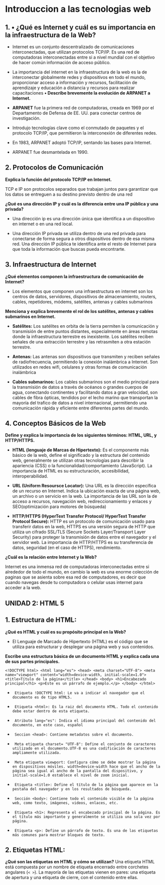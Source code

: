 # Introduccion a las tecnologias web

## 1. •	¿Qué es Internet y cuál es su importancia en la infraestructura de la Web?

- Internet es un conjunto descentralizado de comunicaciones interconectadas, que utilizan protocolos TCP/IP. Es una red de computadoras interconectadas entre si a nivel mundial con el objetivo de hacer común información de acceso público.

- La importancia del internet en la infraestructura de la web es la de interconectar globalmente redes y dispositivos en todo el mundo, proporcionar acceso a información y recursos, facilitación de aprendizaje y educación a distancia y recursos para realizar capacitaciones
**•	Describe brevemente la evolución de ARPANET a Internet.**

- **ARPANET** fue la primera red de computadoras, creada en 1969 por el Departamento de Defensa de EE. UU. para conectar centros de investigación.
- Introdujo tecnologías clave como el conmutado de paquetes y el protocolo TCP/IP, que permitieron la interconexión de diferentes redes.
- En 1983, ARPANET adoptó TCP/IP, sentando las bases para Internet.
- ARPANET fue desmantelada en 1990.

## 2. Protocolos de Comunicación

**Explica la función del protocolo TCP/IP en Internet.**

TCP e IP son protocolos separados que trabajan juntos para garantizar que los datos se entreguen a su destino previsto dentro de una red

**¿Qué es una dirección IP y cuál es la diferencia entre una IP pública y una privada?**

 - Una dirección ip es una dirección única que identifica a un dispositivo en internet o en una red local.

- Una dirección IP privada se utiliza dentro de una red privada para conectarse de forma segura a otros dispositivos dentro de esa misma red. Una dirección IP pública te identifica ante el resto de Internet para que toda la información que buscas pueda encontrarte.


## 3. Infraestructura de Internet

**¿Qué elementos componen la infraestructura de comunicación de Internet?**

- Los elementos que componen una infraestructura en internet son los centros de datos, servidores, dispositivos de almacenamiento, routers, cables, repetidores, módems, satélites, antenas y cables submarinos





**Menciona y explica brevemente el rol de los satélites, antenas y cables submarinos en Internet.**

-	**Satélites:** Los satélites en orbita de la tierra permiten la comunicación y transmisión de entre puntos distantes, especialmente en áreas remotas donde la infraestructura terrestre es inexistente. Los satélites reciben señales de una extracción terrestre y las retrasmiten a otra estación terrestre.

-	**Antenas:** Las antenas son dispositivos que transmiten y reciben señales de radiofrecuencia, permitiendo la conexión inalámbrica a Internet. Son utilizados en redes wifi, celulares y otras formas de comunicación inalámbrica

-	**Cables submarinos:** Los cables submarinos son el medio principal para la transmisión de datos a través de océanos o grandes cuerpos de agua, conectando continentes y facilitando datos a gran velocidad, son cables de fibra ópticas, tendidos por el lecho marino que transportan la mayoría del trafico de datos a nivel internacional, permitiendo una comunicación rápida y eficiente entre diferentes partes del mundo.

## 4. Conceptos Básicos de la Web

**Define y explica la importancia de los siguientes términos: HTML, URL, y HTTP/HTTPS.**

-    **HTML (lenguaje de Marcas de Hipertexto):**  Es el componente más básico de la web, define el significado y la estructura del contenido web, generalmente se utilizan otras tecnologías para describir la apariencia (CSS) o la funcionalidad/comportamiento (JavaScript). La importancia de HTML es su estructuración, accesibilidad, interoperabilidad.

-   **URL (Uniform Resoursce Locator):** Una URL es la dirección específica de un recurso en Internet. Indica la ubicación exacta de una página web, un archivo o un servicio en la web. La importancia de las URL son la de acceso a recursos, navegación web, redireccionamiento y enlaces y SEO(optimización para motores de búsqueda)

-    **HTTP/HTTPS (HyperText Transfer Protocol/ HyperText Transfer Protocol Secure):**
HTTP es un protocolo de comunicación usado para transferir datos en la web, HTTPS es una versión segura de HTTP que utiliza un cifrado SSL/TLS (Secure Sockets Layer/Transport Layer Security) para proteger la transmisión de datos entre el navegador y el servidor web. La importancia de HTTP/HTTPS es su transferencia de datos, seguridad (en el caso de HTTPS), rendimiento.

**¿Cuál es la relación entre Internet y la Web?**

Internet es una inmensa red de computadoras interconectadas entre si alrededor de todo el mundo, en cambio la web es una enorme colección de paginas que se asienta sobre esa red de computadores, es decir que cuando navegas desde tu computadora o celular usas internet para acceder a la web.



## UNIDAD 2: HTML 5

## 1. Estructura de HTML:
**¿Qué es HTML y cuál es su propósito principal en la Web?**
- El Lenguaje de Marcado de Hipertexto (HTML) es el código que se utiliza para estructurar y desplegar una página web y sus contenidos.

**Escribe una estructura básica de un documento HTML y explica cada una de sus partes principales.**

`
    <!DOCTYPE html>
    <html lang="es">
    <head>
        <meta charset="UTF-8">
        <meta name="viewport" content="width=device-width, initial-scale=1.0">
        <title>Título de la página</title>
    </head>
    <body>
        <h1>Encabezado principal</h1>
        <p>Este es un párrafo de ejemplo.</p>
    </body>
    </html>
`
    

-      Etiqueta !DOCTYPE html: Le va a indicar al navegador que el documento es de tipo HTML5.
-      Etiqueta <html>: Es la raiz del documento HTML. Todo el contenido debe estar dentro de esta etiqueta.
-      Atributo lang="es": Indica el idioma principal del contenido del documento, en este caso, español
-      Seccion <head>: Contiene metadatos sobre el documento.
-      Meta etiqueta charset= "UTF-8": Define el conjunto de caracteres utilizado en el documento.UTF-8 es una codificación de caracteres ampliamente utilizada.
-      Meta etiqueta viewport: Configura cómo se debe mostrar la página en dispositivos móviles. width=device-width hace que el ancho de la página sea igual al ancho de la pantalla del dispositivo, y initial-scale=1.0 establece el nivel de zoom inicial.
-      Etiqueta <title>: Define el título de la página que aparece en la pestaña del navegador y en los resultados de búsqueda.
-      Sección <body>: Contiene todo el contenido visible de la página web, como texto, imágenes, videos, enlaces, etc.
-      Etiqueta <h1>: Representa el encabezado principal de la página. Es el título más importante y generalmente se utiliza una sola vez por página.
-      Etiqueta <p>: Define un párrafo de texto. Es una de las etiquetas más comunes para mostrar bloques de texto.


## 2.  Etiquetas HTML:

**¿Qué son las etiquetas en HTML y cómo se utilizan?**
 Una etiqueta HTML está compuesta por un nombre de etiqueta encerrado entre corchetes angulares (`< >`). La mayoría de las etiquetas vienen en pares: una etiqueta de apertura y una etiqueta de cierre, con el contenido entre ellas.